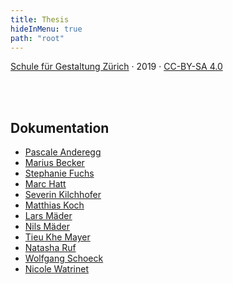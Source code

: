 ```yaml
---
title: Thesis
hideInMenu: true
path: "root"
---
```




<div class="column__text">


[Schule für Gestaltung Zürich](https://sfgz.ch/) · 2019 · [CC-BY-SA 4.0](https://creativecommons.org/licenses/by-sa/4.0/)


<br />
<br />


## Dokumentation

* [Pascale Anderegg](/posts/2020/pascale/)
* [Marius Becker](/posts/2020/marius/)
* [Stephanie Fuchs](/posts/2020/steffi/)
* [Marc Hatt](/posts/2020/marc/)
* [Severin Kilchhofer](/posts/2020/severin/)
* [Matthias Koch](/posts/2020/matthias/)
* [Lars Mäder](/posts/2020/lars/)
* [Nils Mäder](/posts/2020/nils/)
* [Tieu Khe Mayer](/posts/2020/tieukhe/)
* [Natasha Ruf](/posts/2020/natasha/)
* [Wolfgang Schoeck](/posts/2020/wolfgang/)
* [Nicole Watrinet](/posts/2020/nicole/)


</div>
